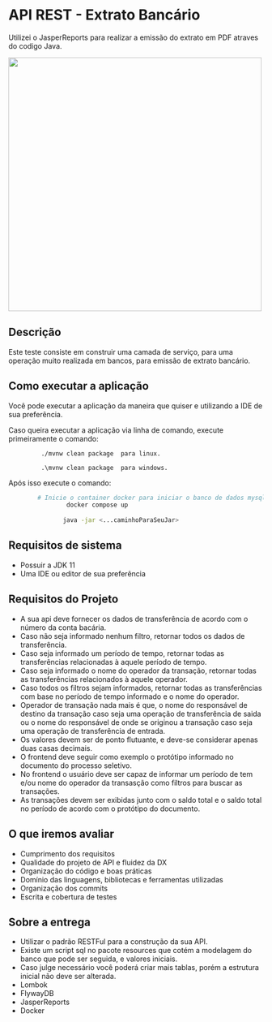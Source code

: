 # API REST - Extrato Bancário

Utilizei o JasperReports para realizar a emissão do extrato em PDF atraves do codigo Java.

<img src="https://i.postimg.cc/76RktJRt/extrato-bancario-desafio.png"  width="500">

## Descrição
Este teste consiste em construir uma camada de serviço, para uma operação muito realizada em bancos, para emissão de extrato bancário.

## Como executar a aplicação
Você pode executar a aplicação da maneira que quiser e utilizando a IDE de sua preferência.

Caso queira executar a aplicação via linha de comando, execute primeiramente o comando:

             ./mvnw clean package  para linux.

             .\mvnw clean package  para windows.
Após isso execute o comando:
```bash     
        # Inicie o container docker para iniciar o banco de dados mysql
                docker compose up 
                      
               java -jar <...caminhoParaSeuJar>
```

## Requisitos de sistema
- Possuir a JDK 11
- Uma IDE ou editor de sua preferência

## Requisitos do Projeto
- A sua api deve fornecer os dados de transferência de acordo com o número da conta bacária.
- Caso não seja informado nenhum filtro, retornar todos os dados de transferência.
- Caso seja informado um período de tempo, retornar todas as transferências relacionadas à aquele período de tempo.
- Caso seja informado o nome do operador da transação, retornar todas as transferências relacionados à aquele operador.
- Caso todos os filtros sejam informados, retornar todas as transferências com base no período de tempo informado e o nome do operador.
- Operador de transação nada mais é que, o nome do responsável de destino da transação caso seja uma operação de transferência de saida ou o nome do responsável de onde se originou a transação caso seja uma operação de transferência de entrada.
- Os valores devem ser de ponto flutuante, e deve-se considerar apenas duas casas decimais.
- O frontend deve seguir como exemplo o protótipo informado no documento do processo seletivo.
- No frontend o usuário deve ser capaz de informar um período de tem e/ou nome do operador da transasção como filtros para buscar as transações.
- As transações devem ser exibidas junto com o saldo total e o saldo total no período de acordo com o protótipo do documento.

## O que iremos avaliar
- Cumprimento dos requisitos
- Qualidade do projeto de API e fluidez da DX
- Organização do código e boas práticas
- Domínio das linguagens, bibliotecas e ferramentas utilizadas
- Organização dos commits
- Escrita e cobertura de testes
  
## Sobre a entrega
- Utilizar o padrão RESTFul para a construção da sua API.
- Existe um script sql no pacote resources que cotém a modelagem do banco que pode ser seguida, e valores iniciais.
- Caso julge necessário você poderá criar mais tablas, porém a estrutura inicial não deve ser alterada.
- Lombok
- FlywayDB
- JasperReports
- Docker
